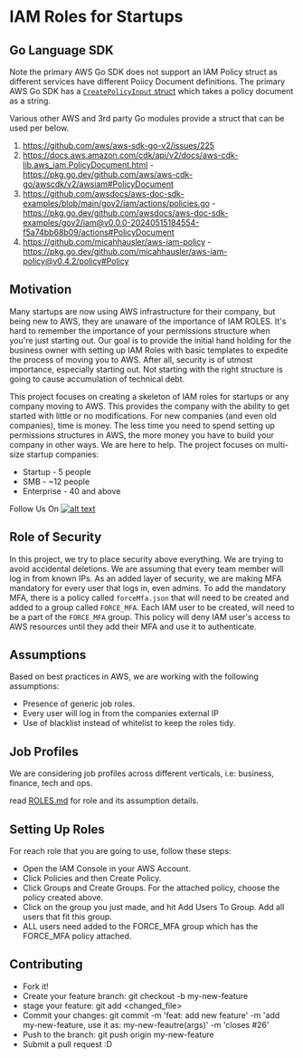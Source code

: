 # IAM Roles for Startups

## Go Language SDK

Note the primary AWS Go SDK does not support an IAM Policy struct as different services have different Poiicy Document definitions. The primary AWS Go SDK has a [`CreatePolicyInput` struct](https://pkg.go.dev/github.com/aws/aws-sdk-go-v2/service/iam#CreatePolicyInput) which takes a policy document as a string.

Various other AWS and 3rd party Go modules provide a struct that can be used per below.

1. https://github.com/aws/aws-sdk-go-v2/issues/225
1. https://docs.aws.amazon.com/cdk/api/v2/docs/aws-cdk-lib.aws_iam.PolicyDocument.html - https://pkg.go.dev/github.com/aws/aws-cdk-go/awscdk/v2/awsiam#PolicyDocument
1. https://github.com/awsdocs/aws-doc-sdk-examples/blob/main/gov2/iam/actions/policies.go - https://pkg.go.dev/github.com/awsdocs/aws-doc-sdk-examples/gov2/iam@v0.0.0-20240515184554-f5a74bb68b09/actions#PolicyDocument
1. https://github.com/micahhausler/aws-iam-policy - https://pkg.go.dev/github.com/micahhausler/aws-iam-policy@v0.4.2/policy#Policy

## Motivation

Many startups are now using AWS infrastructure for their company, but being new to AWS, they are unaware of the importance of IAM ROLES. It's hard to remember the importance of your permissions structure when you're just starting out. Our goal is to provide the initial hand holding for the business owner with setting up IAM Roles with basic templates to expedite the process of moving you to AWS. After all, security is of utmost importance, especially starting out. Not starting with the right structure is going to cause accumulation of technical debt.

This project focuses on creating a skeleton of IAM roles for startups or any company moving to AWS. This provides the company with the ability to get started with little or no modifications. For new companies (and even old companies), time is money. The less time you need to spend setting up permissions structures in AWS, the more money you have to build your company in other ways. We are here to help. The project focuses on multi-size startup companies:

- Startup - 5 people
- SMB - ~12 people
- Enterprise - 40 and above

Follow Us On [![alt text][2.1]][2]

[2.1]: http://i.imgur.com/P3YfQoD.png
[2]: http://www.facebook.com/SingaporeTechEntrepreneurs/

## Role of Security


In this project, we try to place security above everything. We are trying to avoid accidental deletions. We are assuming that every team member will log in from known IPs. As an added layer of security, we are making MFA mandatory for every user that logs in, even admins. To add the mandatory MFA, there is a policy called ```forceMfa.json``` that will need to be created and added to a group called ```FORCE_MFA```. Each IAM user to be created, will need to be a part of the ```FORCE_MFA``` group. This policy will deny IAM user's access to AWS resources until they add their MFA and use it to authenticate.


## Assumptions

Based on best practices in AWS, we are working with the following assumptions:

- Presence of generic job roles.
- Every user will log in from the companies external IP
- Use of blacklist instead of whitelist to keep the roles tidy.


## Job Profiles

We are considering job profiles across different verticals, i.e: business, finance, tech and ops.

read [ROLES.md](https://github.com/Singapore-Tech-Entrepreneurs/Startup-AWS-IAM-Roles/blob/master/ROLES.md) for role and its assumption details.

## Setting Up Roles

For reach role that you are going to use, follow these steps:

- Open the IAM Console in your AWS Account.
- Click Policies and then Create Policy.
- Click Groups and Create Groups. For the attached policy, choose the policy created above.
- Click on the group you just made, and hit Add Users To Group. Add all users that fit this group.
- ALL users need added to the FORCE_MFA group which has the FORCE_MFA policy attached.

## Contributing

- Fork it!
- Create your feature branch: git checkout -b my-new-feature
- stage your feature: git add <changed_file>
- Commit your changes: git commit -m 'feat: add new feature' -m 'add my-new-feature, use it as: my-new-feautre(args)' -m 'closes #26'
- Push to the branch: git push origin my-new-feature
- Submit a pull request :D
